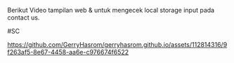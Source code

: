 Berikut Video tampilan web & untuk mengecek local storage input pada contact us.

#SC



https://github.com/GerryHasrom/gerryhasrom.github.io/assets/112814316/9f263af5-8e67-4458-aa6e-c976674f6522

